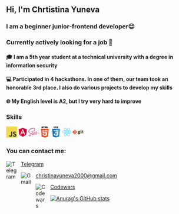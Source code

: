 ## Hi, I'm Chrtistina Yuneva

### I am a beginner junior-frontend developer😊 
### Currently actively looking for a job 👀 

#### 🎓 I am a 5th year student at a technical university with a degree in information security
#### 💻 Participated in 4 hackathons. In one of them, our team took an honorable 3rd place. I also do various projects to develop my skills
#### 🌐 My English level is A2, but I try very hard to improve

### Skills

<img align="left" alt='JavaScript' width=30px src='https://raw.githubusercontent.com/github/explore/80688e429a7d4ef2fca1e82350fe8e3517d3494d/topics/javascript/javascript.png'/>

<img align="left" src="https://raw.githubusercontent.com/github/explore/80688e429a7d4ef2fca1e82350fe8e3517d3494d/topics/angular/angular.png" width="30px" alt="Angular"/>

<img align="left" src="https://raw.githubusercontent.com/github/explore/80688e429a7d4ef2fca1e82350fe8e3517d3494d/topics/sass/sass.png" width="30px" alt="Sass"/>

<img align="left" alt='HTML5' width=30px src='https://raw.githubusercontent.com/github/explore/80688e429a7d4ef2fca1e82350fe8e3517d3494d/topics/html/html.png'/>

<img align="left" alt='CSS3' width=30px src='https://raw.githubusercontent.com/github/explore/80688e429a7d4ef2fca1e82350fe8e3517d3494d/topics/css/css.png'/>

<img align="left" width=30px alt="React" src="https://raw.githubusercontent.com/github/explore/80688e429a7d4ef2fca1e82350fe8e3517d3494d/topics/react/react.png"/>

<img alt='GIT' width=30px src='https://raw.githubusercontent.com/github/explore/80688e429a7d4ef2fca1e82350fe8e3517d3494d/topics/git/git.png'/>


### You can contact me: 

<img align="left" style="margin-right: 10px" alt='Telegram' width=30px src='https://upload.wikimedia.org/wikipedia/commons/thumb/8/83/Telegram_2019_Logo.svg/800px-Telegram_2019_Logo.svg.png'/>[Telegram](https://t.me/chris_yuneva)

<img align="left" style="margin-right: 10px" alt='Gmail' width=30px src='https://image.similarpng.com/very-thumbnail/2020/12/Gmail-logo-design-on-transparent-background-PNG.png'/> christinayuneva2000@gmail.com

<img align="left" style="margin-right: 10px" alt='Codewars' width=30px src='https://www.codewars.com/packs/assets/logo.61192cf7.svg'/>[Codewars](https://www.codewars.com/users/ChrisYuneva)


[![Anurag's GitHub stats](https://github-readme-stats.vercel.app/api?username=ChrisYuneva&show_icons=true&theme=moltack)](https://github.com/anuraghazra/github-readme-stats)